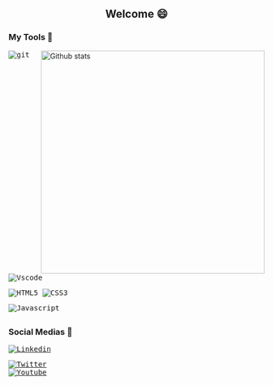 <h2 align="center"> Welcome 😄 </h2>   


### My Tools 🔧



<img src="https://github-readme-stats-eight-theta.vercel.app/api?username=luspita&show_icons=true&theme=tokyonight&include_all_commits=true&count_private=true&hide_border=true" align="right"
     alt="Github stats" width="440"> 
     
        
     
<kbd>![git](https://img.shields.io/badge/git-%23F05033.svg?style=for-the-badge&logo=git&logoColor=white) </kbd>
<kbd>![Vscode](https://img.shields.io/badge/VSCode-0078D4?style=for-the-badge&logo=visual%20studio%20code&logoColor=white) </kbd>


<kbd>![HTML5](https://img.shields.io/badge/HTML5-E34F26?style=for-the-badge&logo=html5&logoColor=white) </kbd>
<kbd>![CSS3](https://img.shields.io/badge/CSS3-1572B6?style=for-the-badge&logo=css3&logoColor=white) </kbd>


<kbd>![Javascript](https://img.shields.io/badge/JavaScript-323330?style=for-the-badge&logo=javascript&logoColor=F7DF1E) </kbd>
     

##
### Social Medias 💭


[<kbd>![Linkedin](https://img.shields.io/badge/-LinkedIn-%230077B5?style=for-the-badge&logo=linkedin&logoColor=white)](https://www.linkedin.com/in/luiz-paulo-oliveira-vargas-56a91b238/)

[<kbd>![Twitter](https://img.shields.io/badge/Twitter-1DA1F2?style=for-the-badge&logo=twitter&logoColor=white)](https://twitter.com/luiz_luspa)     
[<kbd>![Youtube](https://img.shields.io/badge/YouTube-FF0000?style=for-the-badge&logo=youtube&logoColor=white)](https://www.youtube.com/c/Luspa)     
